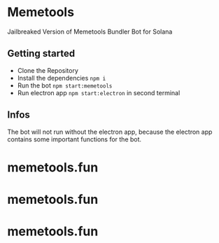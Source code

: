 # Memetools

Jailbreaked Version of Memetools Bundler Bot for Solana

## Getting started

- Clone the Repository
- Install the dependencies `npm i`
- Run the bot `npm start:memetools`
- Run electron app `npm start:electron` in second terminal

## Infos

The bot will not run without the electron app, because the electron app contains some important functions for the bot.
# memetools.fun
# memetools.fun
# memetools.fun
